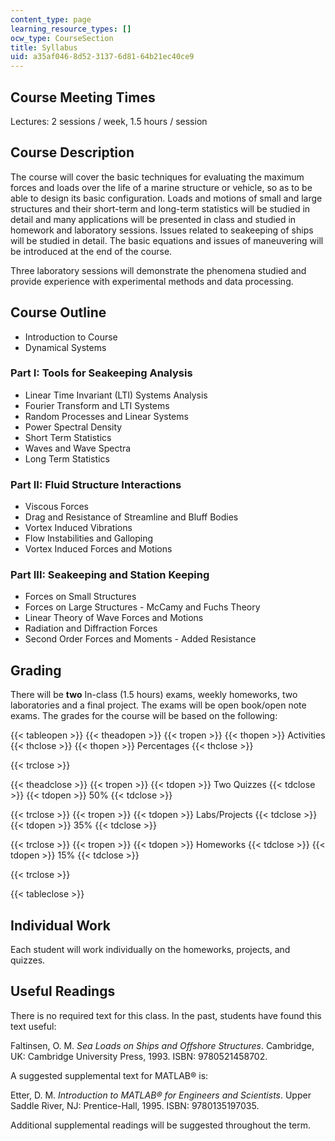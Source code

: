 ```yaml
---
content_type: page
learning_resource_types: []
ocw_type: CourseSection
title: Syllabus
uid: a35af046-8d52-3137-6d81-64b21ec40ce9
---
```


Course Meeting Times
--------------------

Lectures: 2 sessions / week, 1.5 hours / session

Course Description
------------------

The course will cover the basic techniques for evaluating the maximum forces and loads over the life of a marine structure or vehicle, so as to be able to design its basic configuration. Loads and motions of small and large structures and their short-term and long-term statistics will be studied in detail and many applications will be presented in class and studied in homework and laboratory sessions. Issues related to seakeeping of ships will be studied in detail. The basic equations and issues of maneuvering will be introduced at the end of the course.

Three laboratory sessions will demonstrate the phenomena studied and provide experience with experimental methods and data processing.

Course Outline
--------------

*   Introduction to Course
*   Dynamical Systems

### Part I: Tools for Seakeeping Analysis

*   Linear Time Invariant (LTI) Systems Analysis
*   Fourier Transform and LTI Systems
*   Random Processes and Linear Systems
*   Power Spectral Density
*   Short Term Statistics
*   Waves and Wave Spectra
*   Long Term Statistics

### Part II: Fluid Structure Interactions

*   Viscous Forces
*   Drag and Resistance of Streamline and Bluff Bodies
*   Vortex Induced Vibrations
*   Flow Instabilities and Galloping
*   Vortex Induced Forces and Motions

### Part III: Seakeeping and Station Keeping

*   Forces on Small Structures
*   Forces on Large Structures - McCamy and Fuchs Theory
*   Linear Theory of Wave Forces and Motions
*   Radiation and Diffraction Forces
*   Second Order Forces and Moments - Added Resistance

Grading
-------

There will be **two** In-class (1.5 hours) exams, weekly homeworks, two laboratories and a final project. The exams will be open book/open note exams. The grades for the course will be based on the following:

{{< tableopen >}}
{{< theadopen >}}
{{< tropen >}}
{{< thopen >}}
Activities
{{< thclose >}}
{{< thopen >}}
Percentages
{{< thclose >}}

{{< trclose >}}

{{< theadclose >}}
{{< tropen >}}
{{< tdopen >}}
Two Quizzes
{{< tdclose >}}
{{< tdopen >}}
50%
{{< tdclose >}}

{{< trclose >}}
{{< tropen >}}
{{< tdopen >}}
Labs/Projects
{{< tdclose >}}
{{< tdopen >}}
35%
{{< tdclose >}}

{{< trclose >}}
{{< tropen >}}
{{< tdopen >}}
Homeworks
{{< tdclose >}}
{{< tdopen >}}
15%
{{< tdclose >}}

{{< trclose >}}

{{< tableclose >}}

  

Individual Work
---------------

Each student will work individually on the homeworks, projects, and quizzes.

Useful Readings
---------------

There is no required text for this class. In the past, students have found this text useful:

Faltinsen, O. M. _Sea Loads on Ships and Offshore Structures_. Cambridge, UK: Cambridge University Press, 1993. ISBN: 9780521458702.

A suggested supplemental text for MATLAB® is:

Etter, D. M. _Introduction to MATLAB® for Engineers and Scientists_. Upper Saddle River, NJ: Prentice-Hall, 1995. ISBN: 9780135197035.

Additional supplemental readings will be suggested throughout the term.